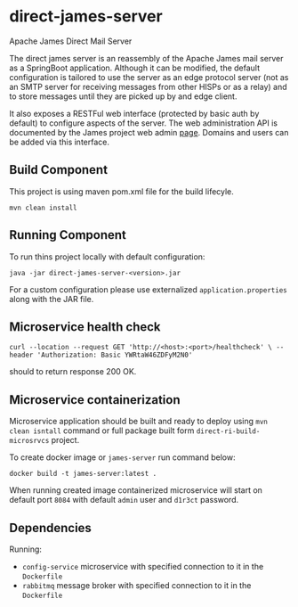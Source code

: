 # direct-james-server

Apache James Direct Mail Server 

The direct james server is an reassembly of the Apache James mail server as a SpringBoot application.  Although it can be modified, the default configuration is tailored to use the server as an edge protocol server (not as an SMTP server for receiving messages from other HISPs or as a relay) and to store messages until they are picked up by and edge client.  

It also exposes a RESTFul web interface (protected by basic auth by default) to configure aspects of the server.  The web administration API is documented by the James project web admin [page](https://james.apache.org/server/manage-webadmin.html).  Domains and users can be added via this interface.

## Build Component
This project is using maven pom.xml file for the build lifecyle.

`mvn clean install`

## Running Component
To run thins project locally with default configuration:

`java -jar direct-james-server-<version>.jar`

For a custom configuration please use externalized `application.properties` along with the JAR file.

## Microservice health check

`curl --location --request GET 'http://<host>:<port>/healthcheck' \
 --header 'Authorization: Basic YWRtaW46ZDFyM2N0'`

should to return response 200 OK. 

## Microservice containerization
Microservice application should be built and ready to deploy using `mvn clean isntall` command or full package built form `direct-ri-build-microsrvcs` project.

To create docker image or `james-server` run command below:

`docker build -t james-server:latest .`

When running created image containerized microservice will start on default port `8084` with default `admin` user and `d1r3ct` password.

## Dependencies
Running:
- `config-service` microservice with specified connection to it in the `Dockerfile`
- `rabbitmq` message broker with specified connection to it in the `Dockerfile`